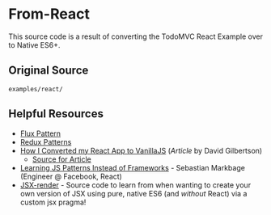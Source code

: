 # From-React
This source code is a result of converting the TodoMVC React Example over to Native ES6+.

## Original Source
`examples/react/`

## Helpful Resources
- [Flux Pattern](https://facebook.github.io/flux/docs/in-depth-overview)
- [Redux Patterns](https://redux.js.org/basics/basic-tutorial)
- [How I Converted my React App to VanillaJS](https://hackernoon.com/how-i-converted-my-react-app-to-vanillajs-and-whether-or-not-it-was-a-terrible-idea-4b14b1b2faff) (*Article* by David Gilbertson)
  - [Source for Article](https://github.com/davidgilbertson/know-it-all)
- [Learning JS Patterns Instead of Frameworks](https://2014.jsconf.eu/speakers/sebastian-markbage-minimal-api-surface-area-learning-patterns-instead-of-frameworks.html) - Sebastian Markbage (Engineer @ Facebook, React)
- [JSX-render](https://github.com/alecsgone/jsx-render) - Source code to learn from when wanting to create your own version of JSX using pure, native ES6 (and *without* React) via a custom jsx pragma!

